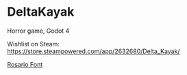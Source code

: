 # DeltaKayak
Horror game, Godot 4

Wishlist on Steam: https://store.steampowered.com/app/2632680/Delta_Kayak/

[Rosario Font](https://github.com/Omnibus-Type/Rosario)
